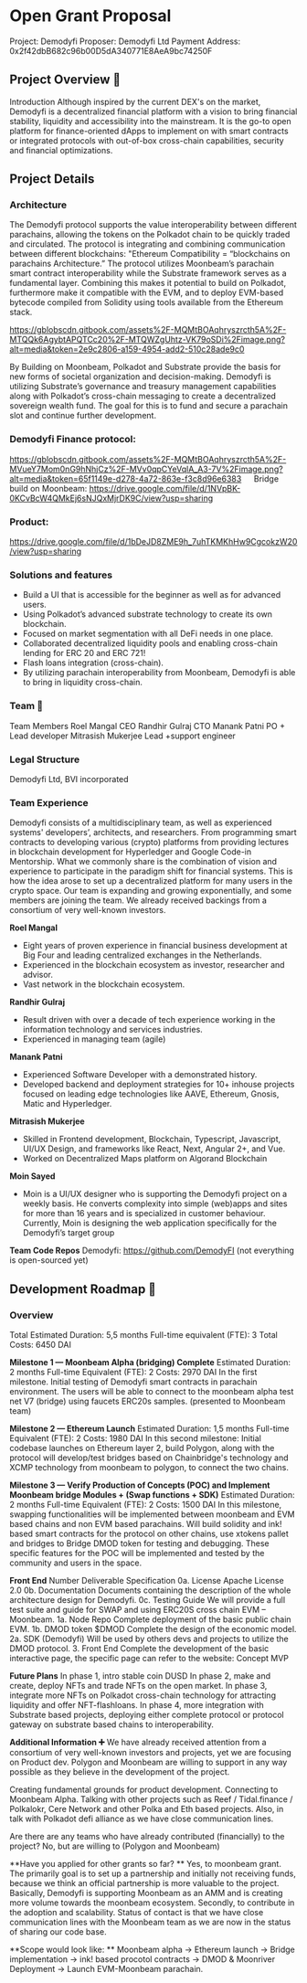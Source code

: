 # Open Grant Proposal

Project: Demodyfi
Proposer: Demodyfi Ltd
Payment Address: 0x2f42dbB682c96b00D5dA340771E8AeA9bc74250F

## Project Overview 📄

Introduction
Although inspired by the current DEX's on the market, Demodyfi is a decentralized financial platform with a vision to bring financial stability, liquidity and accessibility into the mainstream. It is the go-to open platform for finance-oriented dApps to implement on with smart contracts or integrated protocols with out-of-box cross-chain capabilities, security and financial optimizations.

## Project Details

### Architecture
The Demodyfi protocol supports the value interoperability between different parachains, allowing the tokens on the Polkadot chain to be quickly traded and circulated. The protocol is integrating and combining communication between different blockchains: "Ethereum Compatibility = “blockchains on parachains Architecture.” The protocol utilizes Moonbeam’s parachain smart contract interoperability while the Substrate framework serves as a fundamental layer. Combining this makes it potential to build on Polkadot, furthermore make it compatible with the EVM, and to deploy EVM-based bytecode compiled from Solidity using tools available from the Ethereum stack.

https://gblobscdn.gitbook.com/assets%2F-MQMtBOAqhryszrcth5A%2F-MTQQk6AgybtAPQTCc20%2F-MTQWZgUhtz-VK79oSDi%2Fimage.png?alt=media&token=2e9c2806-a159-4954-add2-510c28ade9c0

By Building on Moonbeam, Polkadot and Substrate provide the basis for new forms of societal organization and decision-making. Demodyfi is utilizing Substrate’s governance and treasury management capabilities along with Polkadot’s cross-chain messaging to create a decentralized sovereign wealth fund. The goal for this is to fund and secure a parachain slot and continue further development.

### Demodyfi Finance protocol:
https://gblobscdn.gitbook.com/assets%2F-MQMtBOAqhryszrcth5A%2F-MVueY7Mom0nG9hNhjCz%2F-MVv0qpCYeVqlA_A3-7V%2Fimage.png?alt=media&token=65f1149e-d278-4a72-863e-f3c8d96e6383  
Bridge build on Moonbeam:
https://drive.google.com/file/d/1NVpBK-0KCvBcW4QMkEj6sNJQxMjrDK9C/view?usp=sharing

### Product:
https://drive.google.com/file/d/1bDeJD8ZME9h_7uhTKMKhHw9CgcokzW20/view?usp=sharing

### Solutions and features 
-	Build a UI that is accessible for the beginner as well as for advanced users.
-	Using Polkadot’s advanced substrate technology to create its own blockchain.
-	Focused on market segmentation with all DeFi needs in one place.
-	Collaborated decentralized liquidity pools and enabling cross-chain lending for ERC 20 and ERC 721!
-	Flash loans integration (cross-chain).
-	By utilizing parachain interoperability from Moonbeam, Demodyfi is able to bring in liquidity cross-chain.



### Team 👥

Team Members
Roel Mangal CEO
Randhir Gulraj CTO
Manank Patni PO + Lead developer
Mitrasish Mukerjee Lead +support engineer

### Legal Structure
Demodyfi Ltd, BVI incorporated 

### Team Experience
Demodyfi consists of a multidisciplinary team, as well as experienced systems' developers’, architects, and researchers. From programming smart contracts to developing various (crypto) platforms from providing lectures in blockchain development for Hyperledger and Google Code-in Mentorship. 
What we commonly share is the combination of vision and experience to participate in the paradigm shift for financial systems. This is how the idea arose to set up a decentralized platform for many users in the crypto space.
Our team is expanding and growing exponentially, and some members are joining the team. We already received backings from a consortium of very well-known investors.

**Roel Mangal**
- Eight years of proven experience in financial business development at Big Four and leading centralized exchanges in the Netherlands.
- Experienced in the blockchain ecosystem as investor, researcher and advisor. 
- Vast network in the blockchain ecosystem. 

**Randhir Gulraj**
- Result driven with over a decade of tech experience working in the information technology and services industries.
- Experienced in managing team (agile)  

**Manank Patni**
- Experienced Software Developer with a demonstrated history.
- Developed backend and deployment strategies for 10+ inhouse projects focused on leading edge technologies like AAVE, Ethereum, Gnosis, Matic and Hyperledger.

**Mitrasish Mukerjee**
- Skilled in Frontend development, Blockchain, Typescript, Javascript, UI/UX Design, and frameworks like React, Next, Angular 2+, and Vue.
- Worked on Decentralized Maps platform on Algorand Blockchain

**Moin Sayed**
- Moin is a UI/UX designer who is supporting the Demodyfi project on a weekly basis. He converts complexity into simple (web)apps and sites for more than 16 years and is specialized in customer behaviour. Currently, Moin is designing the web application specifically for the Demodyfi’s target group

**Team Code Repos**
Demodyfi: https://github.com/DemodyFI (not everything is open-sourced yet)

## Development Roadmap 🔩

### Overview
Total Estimated Duration: 5,5 months
Full-time equivalent (FTE): 3
Total Costs: 6450 DAI

**Milestone 1 — Moonbeam Alpha (bridging) Complete**
Estimated Duration: 2 months
Full-time Equivalent (FTE): 2
Costs: 2970 DAI
In the first milestone. Initial testing of Demodyfi smart contracts in parachain environment. 
The users will be able to connect to the moonbeam alpha test net V7 (bridge) using faucets ERC20s samples. (presented to Moonbeam team)

**Milestone 2 — Ethereum Launch**
Estimated Duration: 1,5 months
Full-time Equivalent (FTE): 2
Costs: 1980 DAI
In this second milestone: Initial codebase launches on Ethereum layer 2, build Polygon, along with the protocol will develop/test bridges based on Chainbridge's technology and XCMP technology from moonbeam to polygon, to connect the two chains.

**Milestone 3 — Verify Production of Concepts (POC) and Implement Moonbeam bridge Modules + (Swap functions + SDK)**
Estimated Duration: 2 months
Full-time Equivalent (FTE): 2
Costs: 1500 DAI
In this milestone, swapping functionalities will be implemented between moonbeam and EVM based chains and non EVM based parachains. Will build solidity and ink! based smart contracts for the protocol on other chains, use xtokens pallet and bridges to Bridge DMOD token for testing and debugging. These specific features for the POC will be implemented and tested by the community and users in the space. 

**Front End**
Number	Deliverable		  Specification
0a.		  License		      Apache License 2.0
0b.		  Documentation	  Documents containing the description of the whole architecture design for Demodyfi.
0c.		  Testing Guide	  We will provide a full test suite and guide for SWAP and using ERC20S cross chain EVM – Moonbeam.
1a.		  Node Repo		    Complete deployment of the basic public chain EVM.
1b.		  DMOD token		  $DMOD Complete the design of the economic model.
2a.		  SDK (Demodyfi)	Will be used by others devs and projects to utilize the DMOD protocol.
3.		  Front End		    Complete the development of the basic interactive page, the specific page can refer to the website: Concept MVP 

**Future Plans**
In phase 1, intro stable coin DUSD
In phase 2, make and create, deploy NFTs and trade NFTs on the open market.
In phase 3, integrate more NFTs on Polkadot cross-chain technology for attracting liquidity and offer NFT-flashloans. 
In phase 4, more integration with Substrate based projects, deploying either complete protocol or protocol gateway on substrate based chains to interoperability.

**Additional Information ➕**
We have already received attention from a consortium of very well-known investors and projects, yet we are focusing on Product dev. Polygon and Moonbeam are willing to support in any way possible as they believe in the development of the project. 

Creating fundamental grounds for product development. Connecting to Moonbeam Alpha. Talking with other projects such as Reef / Tidal.finance / Polkalokr, Cere Network and other Polka and Eth based projects. Also, in talk with Polkadot defi alliance as we have close communication lines.

Are there are any teams who have already contributed (financially) to the project? 
No, but are willing to (Polygon and Moonbeam)

**Have you applied for other grants so far? **
Yes, to moonbeam grant. The primarily goal is to set up a partnership and initially not receiving funds, because we think an official partnership is more valuable  to the project. Basically, Demodyfi is supporting Moonbeam as an AMM and is creating more volume towards the moonbeam ecosystem. Secondly, to contribute in the adoption and scalability. Status of contact is that we have close communication lines with the Moonbeam team as we are now in the status of sharing our code base. 

**Scope would look like: **
Moonbeam alpha -> Ethereum launch -> Bridge implementation -> ink! based procotol contracts -> DMOD & Moonriver Deployment -> Launch EVM-Moonbeam parachain. 

